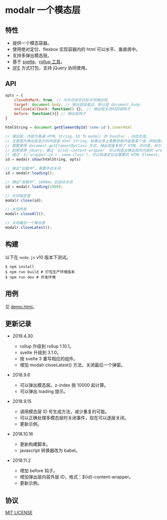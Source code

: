 # modalr 一个模态层

## 特性

- 提供一个模态容器。
- 使用绝对定位、flexbox 实现容器内的 html 可以水平、垂直居中。
- 支持多弹出模态层。
- 基于 [svelte](https://svelte.dev/)、[rollup 工具](https://rollupjs.org/)。
- [IIFE][1] 方式打包，支持 jQuery 协同使用。

[1]: https://developer.mozilla.org/en-US/docs/Glossary/IIFE

## API

```javascript
opts = {
    closeOnMark: true, // 允许点击空白处关闭弹出层
    target: document.body, // 弹出层挂载点，默认是 document.body.
    onCloseCallback: function() {}， // 弹出层关闭时回调钩子
    before: function(){} // 弹出前钩子
}

htmlString = document.getElementById('some-id').innerHtml

// 弹出层，内容为普通 HTML String，ID 为 modalr 的 handler ，动态生成。
// 注意因为弹出层显示的内容是 Html String，如果业务上需要获取内容里某个值（例如表单的值），
// 需要使用 document.getElementByClass 方式。弹出层是复制了 HTML 中内容，非引用方式。
// 如果使用 jQuery，通过 `${id}-content-wrapper` 可以构造出弹出层的内容的 wrapper id。
// 通过  $('wrapper-id > .some-class')，可以快速定位出需要的 HTML Element。
id = modalr.show(htmlString, opts)

// 弹出“加载中”，需要手动关闭
id = modalr.loading();

// 弹出“加载中”，1000ms 后自动关闭
id = modalr.loading(1000);

// 关闭指定层
modalr.close(id);

// 关闭所有
modalr.closeAll();

// 关闭最后一个弹出层
modalr.closeLatest();

```

## 构建

以下在 `node.js` v10 版本下测试。

```shell
$ npm install
$ npm run build # 打包生产环境版本
$ npm run dev # 开发环境
```

## 用例

见 [demo.html](demo.html)。

## 更新记录

- 2019.4.30

  - rollup 升级到 rollup 1.10.1。
  - svelte 升级到 3.1.0。
  - 按 svelte 3 重写相应的组件。
  - 增加 modalr.closeLatest() 方法，关闭最后一个弹窗。

- 2018.9.6

  - 可以弹出模态层。z-index 按 10000 起计算。
  - 可以弹出 loading 提示。

- 2018.9.15

  - 调用模态层 ID 号生成方法，减少重复的可能。
  - 可以正确处理多模态层时关闭事件，现在可以逐层关闭。
  - 更新示例。

- 2018.10.16

  - 更新构建脚本。
  - javascript 转换器改为 babel。

- 2018.11.2

  - 增加 before 钩子。
  - 增加弹出层内容外层 ID，格式：\${id}-content-wrapper。
  - 更新示例。

## 协议

[MIT LICENSE](LICENSE)
